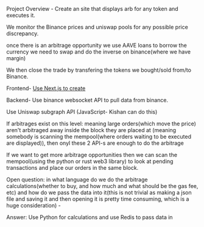 Project Overview -
Create an site that displays arb for any token and executes it.

We monitor the Binance prices and uniswap pools for any possible price discrepancy.

once there is an arbitrage opportunity we use AAVE loans to borrow the currency we need to swap and do the inverse on binance(where we have margin)

We then close the trade by transfering the tokens we bought/sold from/to Binance.

Frontend-
[Use Next.js to create](https://nextjs.org/)

Backend-
Use binance websocket API to pull data from binance.

Use Uniswap subgraph API (JavaScript- Kishan can do this)

If arbitrages exist on this level: meaning large orders(which move the price) aren't arbitraged away inside the block they are placed at (meaning somebody is scanning the mempool(where orders waiting to be executed are displayed)), then onyl these 2 API-s are enough to do the arbitrage

If we want to get more arbitrage opportunities then we can scan the mempool(using the python or rust web3 library) to look at pending transactions and place our orders in the same block.

Open question: in what language do we do the arbitrage calculations(whether to buy, and how much and what should be the gas fee, etc)
and how do we pass the data into it(this is not trivial as making a json file and saving it and then opening it is pretty time consuming, which is a huge consideration) -

Answer: Use Python for calculations and use Redis to pass data in



